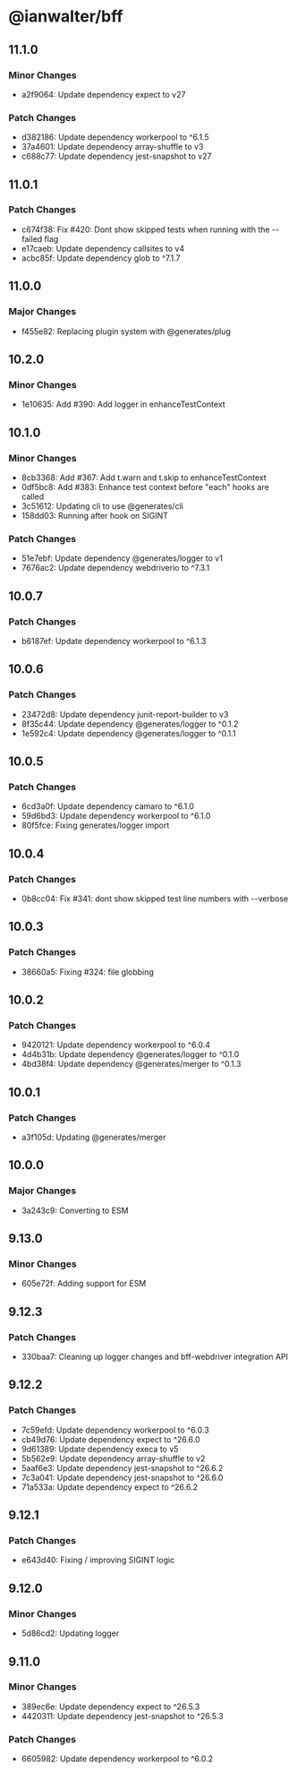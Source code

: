 # @ianwalter/bff

## 11.1.0

### Minor Changes

- a2f9064: Update dependency expect to v27

### Patch Changes

- d382186: Update dependency workerpool to ^6.1.5
- 37a4601: Update dependency array-shuffle to v3
- c688c77: Update dependency jest-snapshot to v27

## 11.0.1

### Patch Changes

- c674f38: Fix #420: Dont show skipped tests when running with the --failed flag
- e17caeb: Update dependency callsites to v4
- acbc85f: Update dependency glob to ^7.1.7

## 11.0.0

### Major Changes

- f455e82: Replacing plugin system with @generates/plug

## 10.2.0

### Minor Changes

- 1e10635: Add #390: Add logger in enhanceTestContext

## 10.1.0

### Minor Changes

- 8cb3368: Add #367: Add t.warn and t.skip to enhanceTestContext
- 0df5bc8: Add #383: Enhance test context before "each" hooks are called
- 3c51612: Updating cli to use @generates/cli
- 158dd03: Running after hook on SIGINT

### Patch Changes

- 51e7ebf: Update dependency @generates/logger to v1
- 7676ac2: Update dependency webdriverio to ^7.3.1

## 10.0.7

### Patch Changes

- b6187ef: Update dependency workerpool to ^6.1.3

## 10.0.6

### Patch Changes

- 23472d8: Update dependency junit-report-builder to v3
- 8f35c44: Update dependency @generates/logger to ^0.1.2
- 1e592c4: Update dependency @generates/logger to ^0.1.1

## 10.0.5

### Patch Changes

- 6cd3a0f: Update dependency camaro to ^6.1.0
- 59d6bd3: Update dependency workerpool to ^6.1.0
- 80f5fce: Fixing generates/logger import

## 10.0.4

### Patch Changes

- 0b8cc04: Fix #341: dont show skipped test line numbers with --verbose

## 10.0.3

### Patch Changes

- 38660a5: Fixing #324: file globbing

## 10.0.2

### Patch Changes

- 9420121: Update dependency workerpool to ^6.0.4
- 4d4b31b: Update dependency @generates/logger to ^0.1.0
- 4bd38f4: Update dependency @generates/merger to ^0.1.3

## 10.0.1

### Patch Changes

- a3f105d: Updating @generates/merger

## 10.0.0

### Major Changes

- 3a243c9: Converting to ESM

## 9.13.0

### Minor Changes

- 605e72f: Adding support for ESM

## 9.12.3

### Patch Changes

- 330baa7: Cleaning up logger changes and bff-webdriver integration API

## 9.12.2

### Patch Changes

- 7c59efd: Update dependency workerpool to ^6.0.3
- cb49d76: Update dependency expect to ^26.6.0
- 9d61389: Update dependency execa to v5
- 5b562e9: Update dependency array-shuffle to v2
- 5aaf6e3: Update dependency jest-snapshot to ^26.6.2
- 7c3a041: Update dependency jest-snapshot to ^26.6.0
- 71a533a: Update dependency expect to ^26.6.2

## 9.12.1

### Patch Changes

- e643d40: Fixing / improving SIGINT logic

## 9.12.0

### Minor Changes

- 5d86cd2: Updating logger

## 9.11.0

### Minor Changes

- 389ec6e: Update dependency expect to ^26.5.3
- 4420311: Update dependency jest-snapshot to ^26.5.3

### Patch Changes

- 6605982: Update dependency workerpool to ^6.0.2
